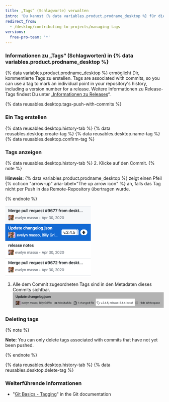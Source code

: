 ```yaml
---
title: „Tags“ (Schlagworte) verwalten
intro: 'Du kannst {% data variables.product.prodname_desktop %} für die Erstellung, den Push-Zugriff und die Anzeige von „Tags“ (Schlagworten) verwenden.'
redirect_from:
  - /desktop/contributing-to-projects/managing-tags
versions:
  free-pro-team: '*'
---
```


### Informationen zu „Tags“ (Schlagworten) in {% data variables.product.prodname_desktop %}

{% data variables.product.prodname_desktop %} ermöglicht Dir, kommentierte Tags zu erstellen. Tags are associated with commits, so you can use a tag to mark an individual point in your repository's history, including a version number for a release. Weitere Informationen zu Release-Tags findest Du unter „[Informationen zu Releases](/github/administering-a-repository/about-releases)“.

{% data reusables.desktop.tags-push-with-commits %}

### Ein Tag erstellen

{% data reusables.desktop.history-tab %}
{% data reusables.desktop.create-tag %}
{% data reusables.desktop.name-tag %}
{% data reusables.desktop.confirm-tag %}

### Tags anzeigen

{% data reusables.desktop.history-tab %}
2. Klicke auf den Commit.
  {% note %}

  **Hinweis**: {% data variables.product.prodname_desktop %} zeigt einen Pfeil {% octicon "arrow-up" aria-label="The up arrow icon" %} an, falls das Tag nicht per Push in das Remote-Repository übertragen wurde.

  {% endnote %}

  ![Ein Tag in der Historie anzeigen](/assets/images/help/desktop/viewing-tags-in-history.png)

3. Alle dem Commit zugeordneten Tags sind in den Metadaten dieses Commits sichtbar. ![Ein Tag im Commit anzeigen](/assets/images/help/desktop/viewing-tags-in-commit.png)

### Deleting tags

{% note %}

**Note**: You can only delete tags associated with commits that have not yet been pushed.

{% endnote %}

{% data reusables.desktop.history-tab %}
{% data reusables.desktop.delete-tag %}

### Weiterführende Informationen

- "[Git Basics - Tagging](https://git-scm.com/book/en/v2/Git-Basics-Tagging)" in the Git documentation
